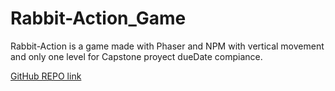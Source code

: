 # Rabbit-Action_Game
Rabbit-Action is a game made with Phaser and NPM with vertical movement and only one level for Capstone proyect dueDate compiance.

[GitHub REPO link](https://github.com/NewIncome/Rabbit-Action_Game)